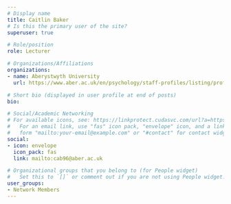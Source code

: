 ```yaml
---
# Display name
title: Caitlin Baker
# Is this the primary user of the site?
superuser: true

# Role/position
role: Lecturer

# Organizations/Affiliations
organizations:
- name: Aberystwyth University
  url: https://www.aber.ac.uk/en/psychology/staff-profiles/listing/profile/cab96/

# Short bio (displayed in user profile at end of posts)
bio: 

# Social/Academic Networking
# For available icons, see: https://linkprotect.cudasvc.com/url?a=https%3a%2f%2fsourcethemes.com%2facademic%2fdocs%2fpage-builder%2f%23icons&c=E,1,03Q55I8O6D-V-MsaI5i3Th7UvGHpRVj6l4dANOBXiQaBRckWF-Uxi40d1B8mh5T88rS8FWL6R2UVO5-e4mDAmzVU5C2FJcU0kEkb6Qi2tyc,&typo=1
#   For an email link, use "fas" icon pack, "envelope" icon, and a link in the
#   form "mailto:your-email@example.com" or "#contact" for contact widget.
social:
- icon: envelope
  icon_pack: fas
  link: mailto:cab96@aber.ac.uk

# Organizational groups that you belong to (for People widget)
#   Set this to `[]` or comment out if you are not using People widget.
user_groups:
- Network Members
---
```

